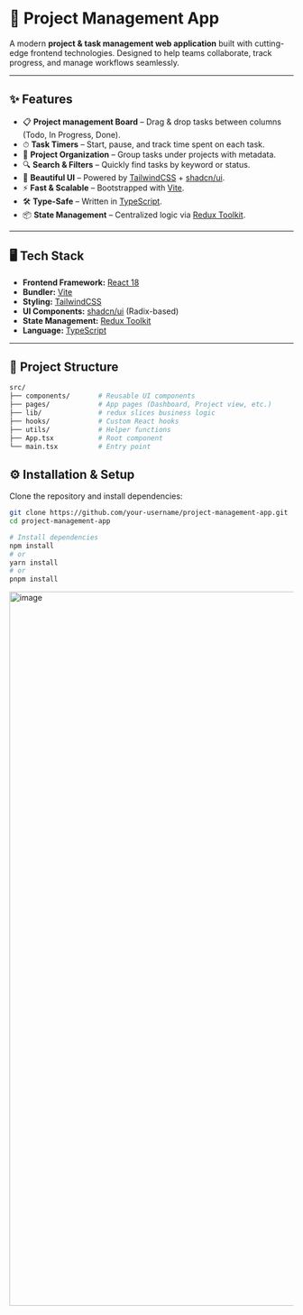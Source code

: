 # 🚀 Project Management App

A modern **project & task management web application** built with cutting-edge frontend technologies.
Designed to help teams collaborate, track progress, and manage workflows seamlessly.

---

## ✨ Features

- 📋 **Project management Board** – Drag & drop tasks between columns (Todo, In Progress, Done).
- ⏱ **Task Timers** – Start, pause, and track time spent on each task.
- 📁 **Project Organization** – Group tasks under projects with metadata.
- 🔍 **Search & Filters** – Quickly find tasks by keyword or status.
- 🎨 **Beautiful UI** – Powered by [TailwindCSS](https://tailwindcss.com/) + [shadcn/ui](https://ui.shadcn.com/).
- ⚡ **Fast & Scalable** – Bootstrapped with [Vite](https://vitejs.dev/).
- 🛠 **Type-Safe** – Written in [TypeScript](https://www.typescriptlang.org/).
- 📦 **State Management** – Centralized logic via [Redux Toolkit](https://redux-toolkit.js.org/).

---

## 🖥️ Tech Stack

- **Frontend Framework:** [React 18](https://react.dev/)
- **Bundler:** [Vite](https://vitejs.dev/)
- **Styling:** [TailwindCSS](https://tailwindcss.com/)
- **UI Components:** [shadcn/ui](https://ui.shadcn.com/) (Radix-based)
- **State Management:** [Redux Toolkit](https://redux-toolkit.js.org/)
- **Language:** [TypeScript](https://www.typescriptlang.org/)

---

## 📂 Project Structure

```bash
src/
├── components/       # Reusable UI components
├── pages/            # App pages (Dashboard, Project view, etc.)
├── lib/              # redux slices business logic
├── hooks/            # Custom React hooks
├── utils/            # Helper functions
├── App.tsx           # Root component
└── main.tsx          # Entry point

```

## ⚙️ Installation & Setup

Clone the repository and install dependencies:

```bash
git clone https://github.com/your-username/project-management-app.git
cd project-management-app

# Install dependencies
npm install
# or
yarn install
# or
pnpm install

```

<img width="1764" height="1267" alt="image" src="https://github.com/user-attachments/assets/f2d372ea-febe-4fce-a85f-466c73bf9daa" />

